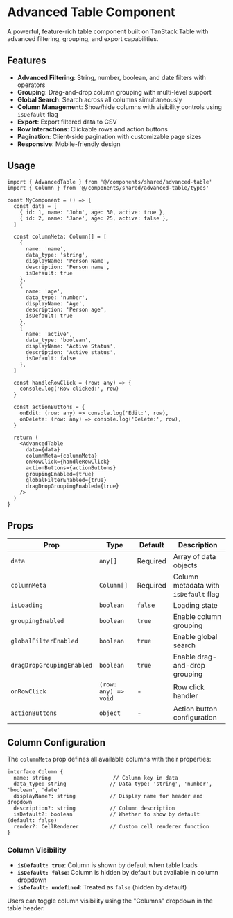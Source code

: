 # Advanced Table Component

A powerful, feature-rich table component built on TanStack Table with advanced filtering, grouping, and export capabilities.

## Features

- **Advanced Filtering**: String, number, boolean, and date filters with operators
- **Grouping**: Drag-and-drop column grouping with multi-level support
- **Global Search**: Search across all columns simultaneously
- **Column Management**: Show/hide columns with visibility controls using `isDefault` flag
- **Export**: Export filtered data to CSV
- **Row Interactions**: Clickable rows and action buttons
- **Pagination**: Client-side pagination with customizable page sizes
- **Responsive**: Mobile-friendly design

## Usage

```tsx
import { AdvancedTable } from '@/components/shared/advanced-table'
import { Column } from '@/components/shared/advanced-table/types'

const MyComponent = () => {
  const data = [
    { id: 1, name: 'John', age: 30, active: true },
    { id: 2, name: 'Jane', age: 25, active: false },
  ]

  const columnMeta: Column[] = [
    { 
      name: 'name', 
      data_type: 'string', 
      displayName: 'Person Name',
      description: 'Person name',
      isDefault: true 
    },
    { 
      name: 'age', 
      data_type: 'number', 
      displayName: 'Age',
      description: 'Person age',
      isDefault: true 
    },
    { 
      name: 'active', 
      data_type: 'boolean', 
      displayName: 'Active Status',
      description: 'Active status',
      isDefault: false 
    },
  ]

  const handleRowClick = (row: any) => {
    console.log('Row clicked:', row)
  }

  const actionButtons = {
    onEdit: (row: any) => console.log('Edit:', row),
    onDelete: (row: any) => console.log('Delete:', row),
  }

  return (
    <AdvancedTable
      data={data}
      columnMeta={columnMeta}
      onRowClick={handleRowClick}
      actionButtons={actionButtons}
      groupingEnabled={true}
      globalFilterEnabled={true}
      dragDropGroupingEnabled={true}
    />
  )
}
```

## Props

| Prop | Type | Default | Description |
|------|------|---------|-------------|
| `data` | `any[]` | Required | Array of data objects |
| `columnMeta` | `Column[]` | Required | Column metadata with `isDefault` flag |
| `isLoading` | `boolean` | `false` | Loading state |
| `groupingEnabled` | `boolean` | `true` | Enable column grouping |
| `globalFilterEnabled` | `boolean` | `true` | Enable global search |
| `dragDropGroupingEnabled` | `boolean` | `true` | Enable drag-and-drop grouping |
| `onRowClick` | `(row: any) => void` | - | Row click handler |
| `actionButtons` | `object` | - | Action button configuration |

## Column Configuration

The `columnMeta` prop defines all available columns with their properties:

```tsx
interface Column {
  name: string                    // Column key in data
  data_type: string              // Data type: 'string', 'number', 'boolean', 'date'
  displayName?: string           // Display name for header and dropdown
  description?: string           // Column description
  isDefault?: boolean            // Whether to show by default (default: false)
  render?: CellRenderer          // Custom cell renderer function
}
```

### Column Visibility

- **`isDefault: true`**: Column is shown by default when table loads
- **`isDefault: false`**: Column is hidden by default but available in column dropdown
- **`isDefault: undefined`**: Treated as `false` (hidden by default)

Users can toggle column visibility using the "Columns" dropdown in the table header.
